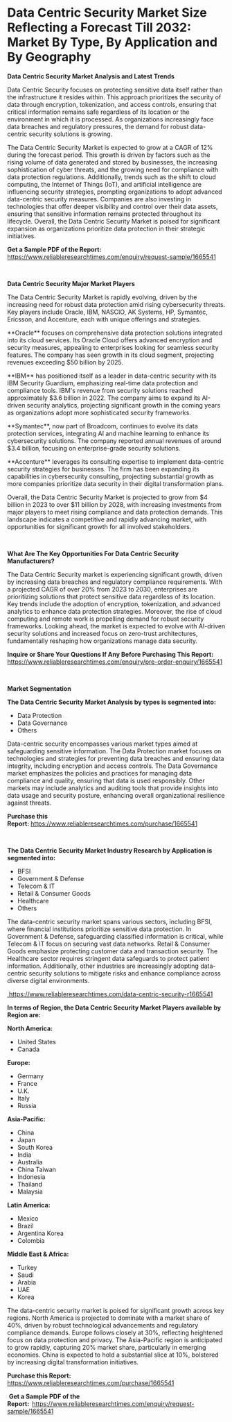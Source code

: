 <p><h1>Data Centric Security Market Size Reflecting a Forecast Till 2032: Market By Type, By Application and By Geography</h1></p><p><strong>Data Centric Security Market Analysis and Latest Trends</strong></p>
<p><p>Data Centric Security focuses on protecting sensitive data itself rather than the infrastructure it resides within. This approach prioritizes the security of data through encryption, tokenization, and access controls, ensuring that critical information remains safe regardless of its location or the environment in which it is processed. As organizations increasingly face data breaches and regulatory pressures, the demand for robust data-centric security solutions is growing.</p><p>The Data Centric Security Market is expected to grow at a CAGR of 12% during the forecast period. This growth is driven by factors such as the rising volume of data generated and stored by businesses, the increasing sophistication of cyber threats, and the growing need for compliance with data protection regulations. Additionally, trends such as the shift to cloud computing, the Internet of Things (IoT), and artificial intelligence are influencing security strategies, prompting organizations to adopt advanced data-centric security measures. Companies are also investing in technologies that offer deeper visibility and control over their data assets, ensuring that sensitive information remains protected throughout its lifecycle. Overall, the Data Centric Security Market is poised for significant expansion as organizations prioritize data protection in their strategic initiatives.</p></p>
<p><strong>Get a Sample PDF of the Report:&nbsp;</strong> <a href="https://www.reliableresearchtimes.com/enquiry/request-sample/1665541?utm_campaign=3696&utm_medium=2&utm_source=Github&utm_content=ia&utm_term=20042025&utm_id=data-centric-security">https://www.reliableresearchtimes.com/enquiry/request-sample/1665541</a></p>
<p>&nbsp;</p>
<p><strong>Data Centric Security Major Market Players</strong></p>
<p><p>The Data Centric Security Market is rapidly evolving, driven by the increasing need for robust data protection amid rising cybersecurity threats. Key players include Oracle, IBM, NASCIO, AK Systems, HP, Symantec, Ericsson, and Accenture, each with unique offerings and strategies.</p><p>**Oracle** focuses on comprehensive data protection solutions integrated into its cloud services. Its Oracle Cloud offers advanced encryption and security measures, appealing to enterprises looking for seamless security features. The company has seen growth in its cloud segment, projecting revenues exceeding $50 billion by 2025.</p><p>**IBM** has positioned itself as a leader in data-centric security with its IBM Security Guardium, emphasizing real-time data protection and compliance tools. IBM's revenue from security solutions reached approximately $3.6 billion in 2022. The company aims to expand its AI-driven security analytics, projecting significant growth in the coming years as organizations adopt more sophisticated security frameworks.</p><p>**Symantec**, now part of Broadcom, continues to evolve its data protection services, integrating AI and machine learning to enhance its cybersecurity solutions. The company reported annual revenues of around $3.4 billion, focusing on enterprise-grade security solutions.</p><p>**Accenture** leverages its consulting expertise to implement data-centric security strategies for businesses. The firm has been expanding its capabilities in cybersecurity consulting, projecting substantial growth as more companies prioritize data security in their digital transformation plans.</p><p>Overall, the Data Centric Security Market is projected to grow from $4 billion in 2023 to over $11 billion by 2028, with increasing investments from major players to meet rising compliance and data protection demands. This landscape indicates a competitive and rapidly advancing market, with opportunities for significant growth for all involved stakeholders.</p></p>
<p>&nbsp;</p>
<p><strong>What Are The Key Opportunities For Data Centric Security Manufacturers?</strong></p>
<p><p>The Data Centric Security market is experiencing significant growth, driven by increasing data breaches and regulatory compliance requirements. With a projected CAGR of over 20% from 2023 to 2030, enterprises are prioritizing solutions that protect sensitive data regardless of its location. Key trends include the adoption of encryption, tokenization, and advanced analytics to enhance data protection strategies. Moreover, the rise of cloud computing and remote work is propelling demand for robust security frameworks. Looking ahead, the market is expected to evolve with AI-driven security solutions and increased focus on zero-trust architectures, fundamentally reshaping how organizations manage data security.</p></p>
<p><strong>Inquire or Share Your Questions If Any Before Purchasing This Report:</strong> <a href="https://www.reliableresearchtimes.com/enquiry/pre-order-enquiry/1665541?utm_campaign=3696&utm_medium=2&utm_source=Github&utm_content=ia&utm_term=20042025&utm_id=data-centric-security">https://www.reliableresearchtimes.com/enquiry/pre-order-enquiry/1665541</a></p>
<p>&nbsp;</p>
<p><strong>Market Segmentation</strong></p>
<p><strong>The Data Centric Security Market Analysis by types is segmented into:</strong></p>
<p><ul><li>Data Protection</li><li>Data Governance</li><li>Others</li></ul></p>
<p><p>Data-centric security encompasses various market types aimed at safeguarding sensitive information. The Data Protection market focuses on technologies and strategies for preventing data breaches and ensuring data integrity, including encryption and access controls. The Data Governance market emphasizes the policies and practices for managing data compliance and quality, ensuring that data is used responsibly. Other markets may include analytics and auditing tools that provide insights into data usage and security posture, enhancing overall organizational resilience against threats.</p></p>
<p><strong>Purchase this Report:&nbsp;</strong><a href="https://www.reliableresearchtimes.com/purchase/1665541?utm_campaign=3696&utm_medium=2&utm_source=Github&utm_content=ia&utm_term=20042025&utm_id=data-centric-security">https://www.reliableresearchtimes.com/purchase/1665541</a></p>
<p>&nbsp;</p>
<p><strong>The Data Centric Security Market Industry Research by Application is segmented into:</strong></p>
<p><ul><li>BFSI</li><li>Government & Defense</li><li>Telecom & IT</li><li>Retail & Consumer Goods</li><li>Healthcare</li><li>Others</li></ul></p>
<p><p>The data-centric security market spans various sectors, including BFSI, where financial institutions prioritize sensitive data protection. In Government & Defense, safeguarding classified information is critical, while Telecom & IT focus on securing vast data networks. Retail & Consumer Goods emphasize protecting customer data and transaction security. The Healthcare sector requires stringent data safeguards to protect patient information. Additionally, other industries are increasingly adopting data-centric security solutions to mitigate risks and enhance compliance across diverse digital environments.</p></p>
<p><a href="https://www.reliableresearchtimes.com/data-centric-security-r1665541?utm_campaign=3696&utm_medium=2&utm_source=Github&utm_content=ia&utm_term=20042025&utm_id=data-centric-security">&nbsp;https://www.reliableresearchtimes.com/data-centric-security-r1665541</a></p>
<p><strong>In terms of Region, the Data Centric Security Market Players available by Region are:</strong></p>
<p>
    <p> <strong> North America: </strong>
        <ul>
            <li>United States</li>
            <li>Canada</li>
        </ul>
        </p> 
    <p> <strong> Europe: </strong>
        <ul>
            <li>Germany</li>
            <li>France</li>
            <li>U.K.</li>
            <li>Italy</li>
            <li>Russia</li>
        </ul>
        </p> 
    <p> <strong> Asia-Pacific: </strong>
        <ul>
            <li>China</li>
            <li>Japan</li>
            <li>South Korea</li>
            <li>India</li>
            <li>Australia</li>
            <li>China Taiwan</li>
            <li>Indonesia</li>
            <li>Thailand</li>
            <li>Malaysia</li>
        </ul>
        </p> 
    <p> <strong> Latin America: </strong>
        <ul>
            <li>Mexico</li>
            <li>Brazil</li>
            <li>Argentina Korea</li>
            <li>Colombia</li>
        </ul>
        </p> 
    <p> <strong> Middle East & Africa: </strong>
        <ul>
            <li>Turkey</li>
            <li>Saudi</li>
            <li>Arabia</li>
            <li>UAE</li>
            <li>Korea</li>
        </ul>
    </p>
    </p>
<p><p>The data-centric security market is poised for significant growth across key regions. North America is projected to dominate with a market share of 40%, driven by robust technological advancements and regulatory compliance demands. Europe follows closely at 30%, reflecting heightened focus on data protection and privacy. The Asia-Pacific region is anticipated to grow rapidly, capturing 20% market share, particularly in emerging economies. China is expected to hold a substantial slice at 10%, bolstered by increasing digital transformation initiatives.</p></p>
<p><strong>Purchase this Report: </strong><a href="https://www.reliableresearchtimes.com/purchase/1665541?utm_campaign=3696&utm_medium=2&utm_source=Github&utm_content=ia&utm_term=20042025&utm_id=data-centric-security">https://www.reliableresearchtimes.com/purchase/1665541</a></p>
<p>&nbsp;<strong>Get a Sample PDF of the Report:&nbsp;&nbsp;</strong><a href="https://www.reliableresearchtimes.com/enquiry/request-sample/1665541?utm_campaign=3696&utm_medium=2&utm_source=Github&utm_content=ia&utm_term=20042025&utm_id=data-centric-security">https://www.reliableresearchtimes.com/enquiry/request-sample/1665541</a></p>
<p><strong></strong></p>
<p><p></p><p></p><p></p></p>
